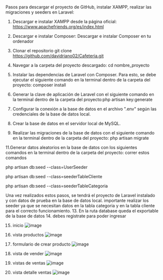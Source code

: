 Pasos para descargar el proyecto de GitHub, instalar XAMPP, realizar las migraciones y seeders en Laravel:

1. Descargar e instalar XAMPP desde la página oficial: https://www.apachefriends.org/es/index.html



3. Descargar e instalar Composer: Descargar e instalar Composer en tu ordenador
4.  Clonar el repositorio  git clone https://github.com/davidriano02/Cafeteria.git
5. Navegar a la carpeta del proyecto descargado: cd nombre_proyecto
5. Instalar las dependencias de Laravel con Composer. Para esto, se debe ejecutar el siguiente comando en    la    terminal dentro de la carpeta del proyecto: composer install
6. Generar la clave de aplicación de Laravel con el siguiente comando en la terminal dentro de la carpeta del proyecto:php artisan key:generate
8. Configurar la conexión a la base de datos en el archivo ".env" según las credenciales de la base de datos local.

9. Crear la base de datos en el servidor local de MySQL.

10. Realizar las migraciones de la base de datos con el siguiente comando en la terminal dentro de la carpeta del proyecto: php artisan migrate

11.Generar datos aleatorios en la base de datos con los siguientes comandos en la terminal dentro de la carpeta del proyecto:
correr estos comandos 

php artisan db:seed --class=UserSeeder

php artisan db:seed --class=seederTableCliente

php artisan db:seed --class=seederTableCategoria

Una vez realizados estos pasos, se tendrá el proyecto de Laravel instalado y con datos de prueba en la base de datos local. importante realizar los seeder  ya que se necesitan datos en la tabla categoria y en la tabla cliente para el correcto funcionamiento.
13. En la ruta database queda el exportable de la base de datos 
14. debes registrate para poder ingresar  

15. inicio   ![image](https://github.com/davidriano02/Cafeteria/assets/132162397/380d388c-7ace-4219-aa76-087dd3c6e2e5)

16. vista productos  ![image](https://github.com/davidriano02/Cafeteria/assets/132162397/a790c802-f3b1-40d0-b3a9-f175086926ab)

17. formulario de crear producto  ![image](https://github.com/davidriano02/Cafeteria/assets/132162397/2f9ee1a9-7871-4e60-adff-da3d2c911878)

18. vista de vender  ![image](https://github.com/davidriano02/Cafeteria/assets/132162397/fc369bf1-0fa4-4876-98d4-6502d4e2c3f5)

19. vistas de ventas  ![image](https://github.com/davidriano02/Cafeteria/assets/132162397/7471aa61-ff32-4003-ab37-80194f676df6)

20. vista detalle ventas  ![image](https://github.com/davidriano02/Cafeteria/assets/132162397/df60bf0a-8392-421a-a9b9-93a6467724c3)






